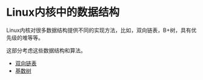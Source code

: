 Linux内核中的数据结构
========================================================================

Linux内核对很多数据结构提供不同的实现方法，比如，双向链表，B+树，具有优先级的堆等等。

这部分考虑这些数据结构和算法。

  * [双向链表](https://github.com/MintCN/linux-insides/blob/master/DataStructures/dlist.md)
  * [基数树](https://github.com/MintCN/linux-insides/blob/master/DataStructures/radix-tree.md)
